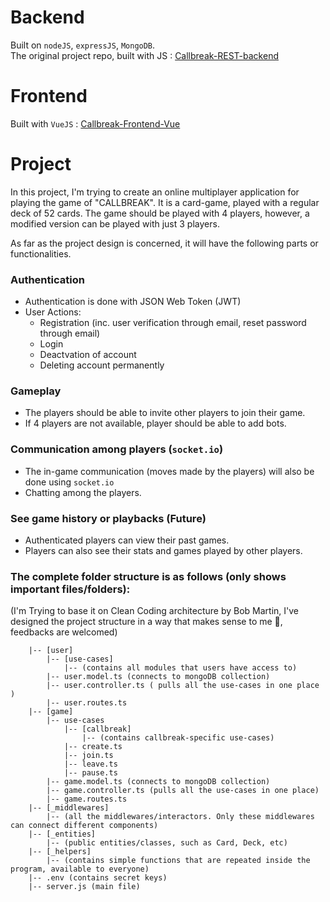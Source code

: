 # Backend
Built on `nodeJS`, `expressJS`, `MongoDB`. <br>
The original project repo, built with JS : [Callbreak-REST-backend](https://github.com/sudbasnet/Callbreak-REST-Backend)

# Frontend
Built with `VueJS` : [Callbreak-Frontend-Vue](https://github.com/sudbasnet/Callbreak-Frontend-Vue)

# Project
In this project, I'm trying to create an online multiplayer application for playing the game of "CALLBREAK". It is a card-game, played with a regular deck of 52 cards. The game should be played with 4 players, however, a modified version can be played with just 3 players.

As far as the project design is concerned, it will have the following parts or functionalities.

### Authentication 
*   Authentication is done with JSON Web Token (JWT)
*   User Actions:
    *   Registration (inc. user verification through email, reset password through email)
    *   Login
    *   Deactvation of account
    *   Deleting account permanently

### Gameplay
* The players should be able to invite other players to join their game.
* If 4 players are not available, player should be able to add bots.

### Communication among players (`socket.io`)
*   The in-game communication (moves made by the players) will also be done using `socket.io`
*   Chatting among the players.

### See game history or playbacks (Future)
* Authenticated players can view their past games.
* Players can also see their stats and games played by other players.

### The complete folder structure is as follows (only shows important files/folders):
(I'm Trying to base it on Clean Coding architecture by Bob Martin, I've designed the project structure in a way that makes sense to me 🙂, feedbacks are welcomed)
```
    |-- [user]
        |-- [use-cases]
            |-- (contains all modules that users have access to)
        |-- user.model.ts (connects to mongoDB collection)
        |-- user.controller.ts ( pulls all the use-cases in one place )
        |-- user.routes.ts
    |-- [game]
        |-- use-cases
            |-- [callbreak]
                |-- (contains callbreak-specific use-cases)
            |-- create.ts
            |-- join.ts
            |-- leave.ts
            |-- pause.ts
        |-- game.model.ts (connects to mongoDB collection)
        |-- game.controller.ts (pulls all the use-cases in one place)
        |-- game.routes.ts
    |-- [_middlewares]
        |-- (all the middlewares/interactors. Only these middlewares can connect different components)
    |-- [_entities]
        |-- (public entities/classes, such as Card, Deck, etc)
    |-- [_helpers]
        |-- (contains simple functions that are repeated inside the program, available to everyone)
    |-- .env (contains secret keys)
    |-- server.js (main file)
```
